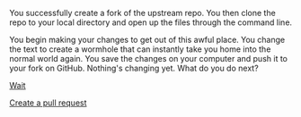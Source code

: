 You successfully create a fork of the upstream repo. You then clone the repo to your local directory and open up the files through the command line.

You begin making your changes to get out of this awful place. You change the text to create a wormhole that can instantly take you home into the normal world again. You save the changes on your computer and push it to your fork on GitHub.
Nothing's changing yet. What do you do next?

[Wait](wait/forever_alone.md)

[Create a pull request](pull_request/success.md)
